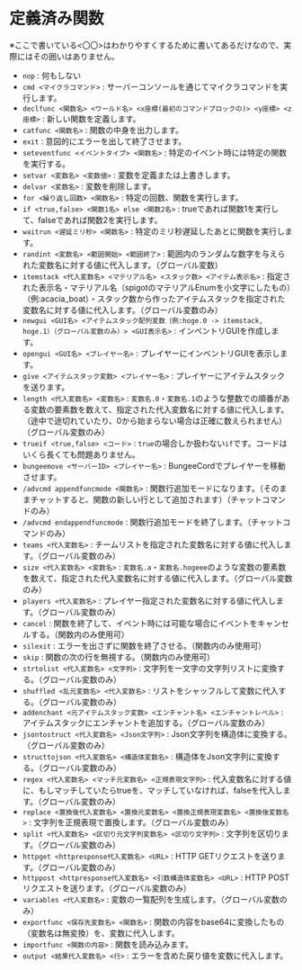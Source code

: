 # 定義済み関数
※ここで書いている\<〇〇\>はわかりやすくするために書いてあるだけなので、実際にはその囲いはありません。
- `nop` : 何もしない
- `cmd <マイクラコマンド>` : サーバーコンソールを通じてマイクラコマンドを実行します。
- `declfunc <関数名> <ワールド名> <x座標(最初のコマンドブロックの)> <y座標> <z座標>` : 新しい関数を定義します。
- `catfunc <関数名>` : 関数の中身を出力します。
- `exit` : 意図的にエラーを出して終了させます。
- `seteventfunc <イベントタイプ> <関数名>` : 特定のイベント時には特定の関数を実行する。
- `setvar <変数名> <変数値>` : 変数を定義または上書きします。
- `delvar <変数名>` : 変数を削除します。
- `for <繰り返し回数> <関数名>` : 特定の回数、関数を実行します。
- `if <true,false> <関数1名> else <関数2名>` : trueであれば関数1を実行して、falseであれば関数2を実行します。
- `waitrun <遅延ミリ秒> <関数名>` : 特定のミリ秒遅延したあとに関数を実行します。
- `randint <変数名> <範囲開始> <範囲終了>` : 範囲内のランダムな数字を与えられた変数名に対する値に代入します。（グローバル変数）
- `itemstack <代入変数名> <マテリアル名> <スタック数> <アイテム表示名>` : 指定された表示名・マテリアル名（spigotのマテリアルEnumを小文字にしたもの）（例:acacia_boat）・スタック数から作ったアイテムスタックを指定された変数名に対する値に代入します。（グローバル変数のみ）
- `newgui <GUI名> <アイテムスタック配列変数（例:hoge.0 -> itemstack, hoge.1）（グローバル変数のみ）> <GUI表示名>` : インベントリGUIを作成します。
- `opengui <GUI名> <プレイヤー名>` : プレイヤーにインベントリGUIを表示します。
- `give <アイテムスタック変数> <プレイヤー名>` : プレイヤーにアイテムスタックを送ります。
- `length <代入変数名> <変数名>` : `変数名.0`・`変数名.1`のような整数での順番がある変数の要素数を数えて、指定された代入変数名に対する値に代入します。（途中で途切れていたり、0から始まらない場合は正確に数えられません）（グローバル変数のみ）
- `trueif <true,false> <コード>` : `true`の場合しか扱わない`if`です。コードはいくら長くても問題ありません。
- `bungeemove <サーバーID> <プレイヤー名>` : BungeeCordでプレイヤーを移動させます。
- `/advcmd appendfuncmode <関数名>` : 関数行追加モードになります。（そのままチャットすると、関数の新しい行として追加されます）（チャットコマンドのみ）
- `/advcmd endappendfuncmode` : 関数行追加モードを終了します。（チャットコマンドのみ）
- `teams <代入変数名>` : チームリストを指定された変数名に対する値に代入します。（グローバル変数のみ）
- `size <代入変数名> <変数名>` : `変数名.a`・`変数名.hogeee`のような変数の要素数を数えて、指定された代入変数名に対する値に代入します。（グローバル変数のみ）
- `players <代入変数名>` : プレイヤー指定された変数名に対する値に代入します。（グローバル変数のみ）
- `cancel` : 関数を終了して、イベント時には可能な場合にイベントをキャンセルする。（関数内のみ使用可）
- `silexit` : エラーを出さずに関数を終了させる。（関数内のみ使用可）
- `skip` : 関数の次の行を無視する。（関数内のみ使用可）
- `strtolist <代入変数名> <文字列>` : 文字列を一文字の文字列リストに変換する。（グローバル変数のみ）
- `shuffled <乱元変数名> <代入変数名>` : リストをシャッフルして変数に代入する。（グローバル変数のみ）
- `addenchant <元アイテムスタック変数> <エンチャント名> <エンチャントレベル>` : アイテムスタックにエンチャントを追加する。（グローバル変数のみ）
- `jsontostruct <代入変数名> <Json文字列>` : Json文字列を構造体に変換する。（グローバル変数のみ）
- `structtojson <代入変数名> <構造体変数名>` : 構造体をJson文字列に変換する。（グローバル変数のみ）
- `regex <代入変数名> <マッチ元変数名> <正規表現文字列>` : 代入変数名に対する値に、もしマッチしていたらtrueを、マッチしていなければ、falseを代入します。（グローバル変数のみ）
- `replace <置換後代入変数名> <置換元変数名> <置換正規表現変数名> <置換後変数名>` : 文字列を正規表現で置換します。（グローバル変数のみ）
- `split <代入変数名> <区切り元文字列変数名> <区切り文字列>` : 文字列を区切ります。（グローバル変数のみ）
- `httpget <httpresponse代入変数名> <URL>` : HTTP GETリクエストを送ります。（グローバル変数のみ）
- `httppost <httpresponse代入変数名> <引数構造体変数名> <URL>` : HTTP POSTリクエストを送ります。（グローバル変数のみ）
- `variables <代入変数名>` : 変数の一覧配列を生成します。（グローバル変数のみ）
- `exportfunc <保存先変数名> <関数名>` : 関数の内容をbase64に変換したもの（変数名は無変換）を、変数に代入します。
- `importfunc <関数の内容>` : 関数を読み込みます。
- `output <結果代入変数名> <行>` : エラーを含めた戻り値を変数に代入します。